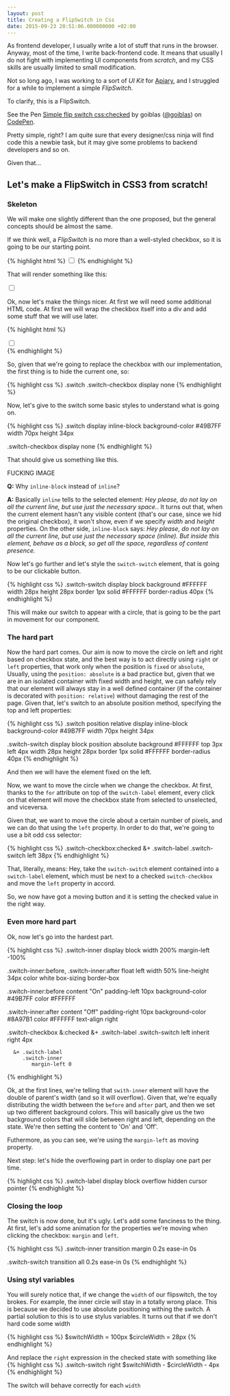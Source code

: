 ```yaml
---
layout: post
title: Creating a FlipSwitch in Css
date: 2015-09-23 20:51:06.000000000 +02:00
---
```


As frontend developer, I usually write a lot of stuff that runs in the browser. Anyway, most of the time, I write back-frontend code. It means that usually I do not fight with implementing UI components from *scratch*, and my CSS skills are usually limited to small modification.

Not so long ago, I was working to a sort of _UI Kit_ for [Apiary](https://apiary.io), and I struggled for a while to implement a simple *FlipSwitch*.

To clarify, this is a FlipSwitch.

<p data-height="268" data-theme-id="0" data-slug-hash="AxFbl" data-default-tab="result" data-user="goiblas" class='codepen'>See the Pen <a href='http://codepen.io/goiblas/pen/AxFbl/'> Simple flip switch css:checked</a> by goiblas (<a href='http://codepen.io/goiblas'>@goiblas</a>) on <a href='http://codepen.io'>CodePen</a>.</p>
<script async src="//assets.codepen.io/assets/embed/ei.js"></script>

Pretty simple, right? I am quite sure that every designer/css ninja will find code this a newbie task, but it may give some problems to backend developers and so on.

Given that...

## Let's make a FlipSwitch in CSS3 from scratch!

### Skeleton

We will make one slightly different than the one proposed, but the general concepts should be almost the same.

If we think well, a *FlipSwitch* is no more than a well-styled checkbox, so it is going to be our starting point.

{% highlight html %}
<input type="checkbox"/>
{% endhighlight %}

That will render something like this:

<input type="checkbox"/>

Ok, now let's make the things nicer. At first we will need some additional HTML code. At first we will wrap the checkbox itself into a div and add some stuff that we will use later.

{% highlight html %}
<div class="switch">
    <input type="checkbox" class="switch-checkbox" id="switch"/>
    <label class="switch-label" for="switch">
        <span class="switch-inner"></span>
        <span class="switch-switch"></span>
    </label>
</div>
{% endhighlight %}

So, given that we're going to replace the checkbox with our implementation, the first thing is to hide the current one, so:

{% highlight css %}
.switch
    .switch-checkbox
        display none
{% endhighlight %}

Now, let's give to the switch some basic styles to understand what is going on.

{% highlight css %}
.switch
  display inline-block
  background-color #49B7FF
  width 70px
  height 34px
  
  .switch-checkbox
    display none
{% endhighlight %}

That should give us something like this.

FUCKING IMAGE

**Q:** Why `inline-block` instead of `inline`?

**A:** Basically `inline` tells to the selected element: _Hey please, do not lay on all the current line, but use just the necessary space._. It turns out that, when the current element hasn't any visible content (that's our case, since we hid the original checkbox), it won't show, even if we specify _width_ and _height_ properties. On the other side, `inline-block` says: _Hey please, do not lay on all the current line, but use just the necessary space (inline). But inside this element, behave as a block, so get all the space, regardless of content presence._

Now let's go further and let's style the `switch-switch` element, that is going to be our clickable button.

{% highlight css %}
.switch-switch
  display block
  background #FFFFFF
  width 28px
  height 28px
  border 1px solid #FFFFFF
  border-radius 40px
{% endhighlight %}

This will make our switch to appear with a circle, that is going to be the part in movement for our component.

### The hard part
Now the hard part comes. Our aim is now to move the circle on left and right based on checkbox state, and the best way is to act directly using `right` or `left` properties, that work only when the position is `fixed` or `absolute`, Usually, using the `position: absolute` is a bad practice but, given that we are in an isolated container with fixed width and height, we can safely rely that our element will always stay in a well defined container (if the container is decorated with `position: relative`) without damaging the rest of the page. Given that, let's switch to an absolute position method, specifying the top and left properties:

{% highlight css %}
.switch
  position relative
  display inline-block
  background-color #49B7FF
  width 70px
  height 34px

.switch-switch
  display block
  position absolute
  background #FFFFFF
  top 3px
  left 4px
  width 28px
  height 28px
  border 1px solid #FFFFFF
  border-radius 40px
{% endhighlight %}

And then we will have the element fixed on the left.

Now, we want to move the circle when we change the checkbox. At first, thanks to the `for` attribute on top of the `switch-label` element, every click on that element will move the checkbox state from selected to unselected, and viceversa.

Given that, we want to move the circle about a certain number of pixels, and we can do that using the `left` property. In order to do that, we're going to use a bit odd css selector:

{% highlight css %}
.switch-checkbox:checked 
  &+ .switch-label 
     .switch-switch
        left 38px
{% endhighlight %}

That, literally, means: Hey, take the `switch-switch` element contained into a `switch-label` element, which must be next to a checked `switch-checkbox` and move the `left` property in accord.

So, we now have got a moving button and it is setting the checked value in the right way.

### Even more hard part

Ok, now let's go into the hardest part.

{% highlight css %}
.switch-inner
  display block
  width 200%
  margin-left -100%

.switch-inner:before,
.switch-inner:after
  float left
  width 50%
  line-height 34px
  color white
  box-sizing border-box

.switch-inner:before
  content "On"
  padding-left 10px
  background-color #49B7FF
  color #FFFFFF

.switch-inner:after
  content "Off"
  padding-right 10px
  background-color #8A97B1
  color #FFFFFF
  text-align right

.switch-checkbox
    &:checked
      &+ .switch-label 
         .switch-switch
            left inherit
            right 4px 
            
      &+ .switch-label
         .switch-inner
            margin-left 0        

{% endhighlight %}

Ok, at the first lines, we're telling that `swith-inner` element will have the double of parent's width (and so it will overflow). Given that, we're equally distributing the width between the `before` and `after` part, and then we set up two different background colors. This will basically give us the two background colors that will slide between right and left, depending on the state. We're then setting the content to 'On' and 'Off'.

Futhermore, as you can see, we're using the `margin-left` as moving property.

Next step: let's hide the overflowing part in order to display one part per time.

{% highlight css %}
.switch-label
  display block
  overflow hidden
  cursor pointer
{% endhighlight %}

### Closing the loop
The switch is now done, but it's ugly. Let's add some fanciness to the thing.
At first, let's add some animation for the properties we're moving when clicking the checkbox: `margin` and `left`.

{% highlight css %}
.switch-inner
  transition margin 0.2s ease-in 0s

.switch-switch
  transition all 0.2s ease-in 0s
{% endhighlight %}

### Using styl variables
You will surely notice that, if we change the `width` of our flipswitch, the toy brokes. For example, the inner circle will stay in a totally wrong place. This is because we decided to use absolute positioning withing the switch. A partial solution to this is to use stylus variables. It turns out that if we don't hard code some width

{% highlight css %}
$switchWidth = 100px
$circleWidth = 28px
{% endhighlight %}

And replace the `right` expression in the checked state with something like
{% highlight css %}
.switch-switch
  right $switchWidth - $circleWidth - 4px
{% endhighlight %}

The switch will behave correctly for each `width`